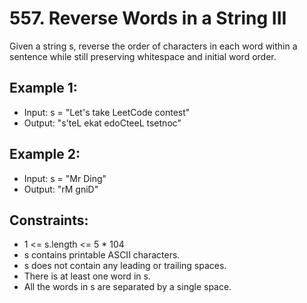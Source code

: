 # 557. Reverse Words in a String III

Given a string s, reverse the order of characters in each word within a sentence while still preserving whitespace and initial word order.

## Example 1:

- Input: s = "Let's take LeetCode contest"
- Output: "s'teL ekat edoCteeL tsetnoc"

## Example 2:

- Input: s = "Mr Ding"
- Output: "rM gniD"

## Constraints:

- 1 <= s.length <= 5 * 104
- s contains printable ASCII characters.
- s does not contain any leading or trailing spaces.
- There is at least one word in s.
- All the words in s are separated by a single space.